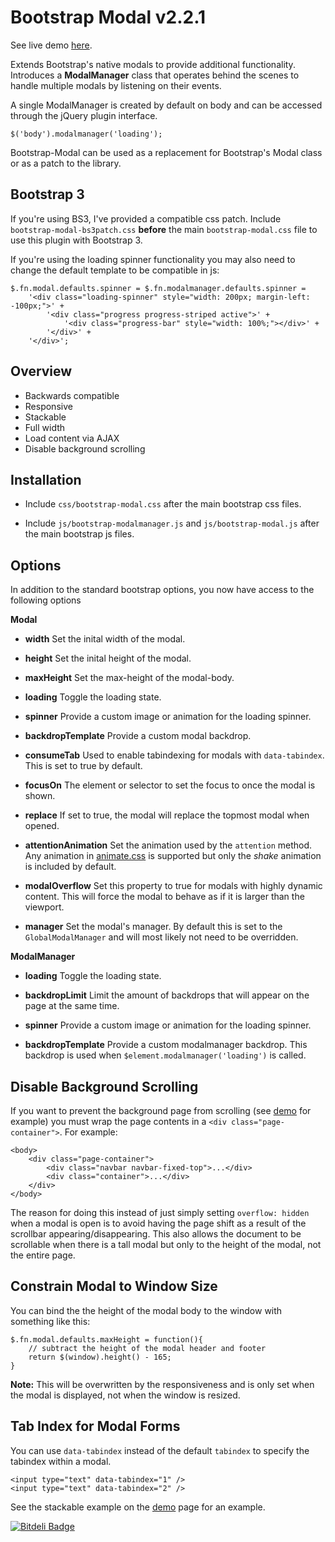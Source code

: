 Bootstrap Modal v2.2.1
=============

See live demo [here](http://jschr.github.com/bootstrap-modal/).

Extends Bootstrap's native modals to provide additional functionality. Introduces a **ModalManager** class that operates behind the scenes to handle multiple modals by listening on their events. 

A single ModalManager is created by default on body and can be accessed through the jQuery plugin interface.

    $('body').modalmanager('loading');

Bootstrap-Modal can be used as a replacement for Bootstrap's Modal class or as a patch to the library.


Bootstrap 3
-----------

If you're using BS3, I've provided a compatible css patch. Include `bootstrap-modal-bs3patch.css` **before** the main `bootstrap-modal.css` file to use this plugin with Bootstrap 3.

If you're using the loading spinner functionality you may also need to change the default template to be compatible in js:

    $.fn.modal.defaults.spinner = $.fn.modalmanager.defaults.spinner = 
        '<div class="loading-spinner" style="width: 200px; margin-left: -100px;">' +
            '<div class="progress progress-striped active">' +
                '<div class="progress-bar" style="width: 100%;"></div>' +
            '</div>' +
        '</div>';

Overview
-----------

+ Backwards compatible
+ Responsive
+ Stackable
+ Full width
+ Load content via AJAX
+ Disable background scrolling

Installation 
-----------
+ Include `css/bootstrap-modal.css` after the main bootstrap css files.
+ Include `js/bootstrap-modalmanager.js` and `js/bootstrap-modal.js` after the main bootstrap js files.

	<link href="css/bootstrap.css" rel="stylesheet" />
	<link href="css/bootstrap-responsive.css" rel="stylesheet" />
 	<link href="css/bootstrap-modal.css" rel="stylesheet" />

 	<script src="js/bootstrap.js"></script>
 	<script src="js/bootstrap-modalmanager.js"></script>
 	<script src="js/bootstrap-modal.js"></script>

Options
-----------

In addition to the standard bootstrap options, you now have access to the following options

**Modal**

+ **width**
Set the inital width of the modal.

+ **height**
Set the inital height of the modal.

+ **maxHeight**
Set the max-height of the modal-body.

+ **loading**
Toggle the loading state.

+ **spinner**
Provide a custom image or animation for the loading spinner.

+ **backdropTemplate**
Provide a custom modal backdrop.

+ **consumeTab**
Used to enable tabindexing for modals with `data-tabindex`. This is set to true by default.

+ **focusOn**
The element or selector to set the focus to once the modal is shown.

+ **replace**
If set to true, the modal will replace the topmost modal when opened.

+ **attentionAnimation**
Set the animation used by the `attention` method. Any animation in [animate.css](http://daneden.me/animate/) is supported but only the *shake* animation is included by default.

+ **modalOverflow**
Set this property to true for modals with highly dynamic content. This will force the modal to behave as if it is larger than the viewport.

+ **manager**
Set the modal's manager. By default this is set to the `GlobalModalManager` and will most likely not need to be overridden.

**ModalManager**

+ **loading**
Toggle the loading state.

+ **backdropLimit**
Limit the amount of backdrops that will appear on the page at the same time.

+ **spinner**
Provide a custom image or animation for the loading spinner.

+ **backdropTemplate**
Provide a custom modalmanager backdrop. This backdrop is used when `$element.modalmanager('loading')` is called.

Disable Background Scrolling
-----------

If you want to prevent the background page from scrolling (see [demo](http://jschr.github.com/bootstrap-modal/) for example) you must wrap the page contents in a `<div class="page-container">`. For example:

	<body>
		<div class="page-container">
			<div class="navbar navbar-fixed-top">...</div>
			<div class="container">...</div>
		</div>
	</body>

The reason for doing this instead of just simply setting `overflow: hidden` when a modal is open is to avoid having the page shift as a result of the scrollbar appearing/disappearing. This also allows the document to be scrollable when there is a tall modal but only to the height of the modal, not the entire page.

Constrain Modal to Window Size
-----------
	
You can bind the the height of the modal body to the window with something like this:
	
    $.fn.modal.defaults.maxHeight = function(){
        // subtract the height of the modal header and footer
        return $(window).height() - 165; 
    }
	
**Note:** This will be overwritten by the responsiveness and is only set when the modal is displayed, not when the window is resized.
	
Tab Index for Modal Forms
-----------
You can use `data-tabindex` instead of the default `tabindex` to specify the tabindex within a modal.

    <input type="text" data-tabindex="1" />
    <input type="text" data-tabindex="2" />

See the stackable example on the [demo](http://jschr.github.com/bootstrap-modal/) page for an example.


	





[![Bitdeli Badge](https://d2weczhvl823v0.cloudfront.net/jschr/bootstrap-modal/trend.png)](https://bitdeli.com/free "Bitdeli Badge")

